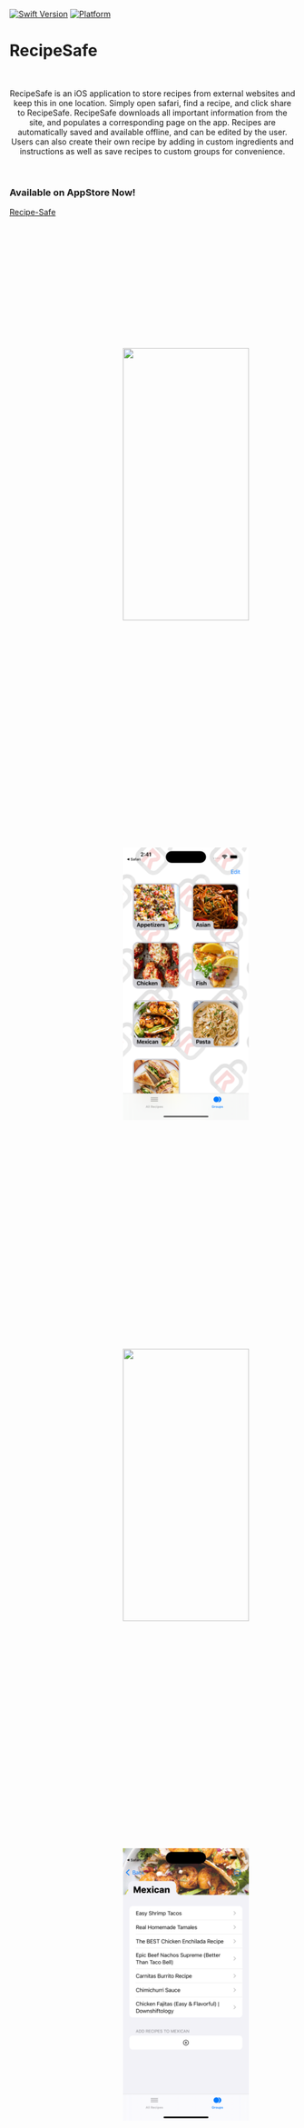 [![Swift Version][swift-image]][swift-url]
[![Platform](https://img.shields.io/cocoapods/p/LFAlertController.svg?style=flat)](http://cocoapods.org/pods/LFAlertController)

# RecipeSafe
<br/>
<p align="center">
RecipeSafe is an iOS application to store recipes from external websites and keep this in one location.  Simply open safari, find a recipe, and click share to RecipeSafe.  RecipeSafe downloads all important information from the site, and populates a corresponding page on the app.  Recipes are automatically saved and available offline, and can be edited by the user.  Users can also create their own recipe by adding in custom ingredients and instructions as well as save recipes to custom groups for convenience.
</p>
<br/>

### Available on AppStore Now!
<a href="https://apps.apple.com/us/app/recipe-safe/id6459505261">Recipe-Safe</a>
<br/>
<br/>


<img src="https://media.giphy.com/media/v1.Y2lkPTc5MGI3NjExejA3ZHhyM3R4MDdoc3l2cWw0OGJycWlkam9vNWJhZTUxcjZscThibiZlcD12MV9pbnRlcm5hbF9naWZfYnlfaWQmY3Q9Zw/qEncZLap2WC4inyrG8/giphy.gif" width="222" height="480" style="margin: 200px 200px 200px 200px;"></img>
<img src="https://github.com/seanericksonpl12/RecipeSafe/blob/dev/groupgridview.png" width="222" height="480" style="margin: 200px 200px 200px 200px;"></img>
<img
src="https://media.giphy.com/media/v1.Y2lkPTc5MGI3NjExcXZucjJ5NzM5NHN2OG9mY3AxNDhqMWhrbmZuMHNybTJqMDBxY3p4dSZlcD12MV9pbnRlcm5hbF9naWZfYnlfaWQmY3Q9Zw/BWtH7rZ8yZd7AsoP88/giphy.gif" width="222" height="480" style="margin: 200px 200px 200px 200px;"></img>
<img src="https://github.com/seanericksonpl12/RecipeSafe/blob/dev/groupview.png" width="222" height="480" style="margin: 200px 200px 200px 200px;"></img>



## Requirements
- iOS 16.0+
- Xcode 14.3

## Meta
Sean Erickson - seanericksonpl12@gmail.com


[swift-image]:https://img.shields.io/badge/swift-5.5-orange.svg
[swift-url]: https://swift.org/
